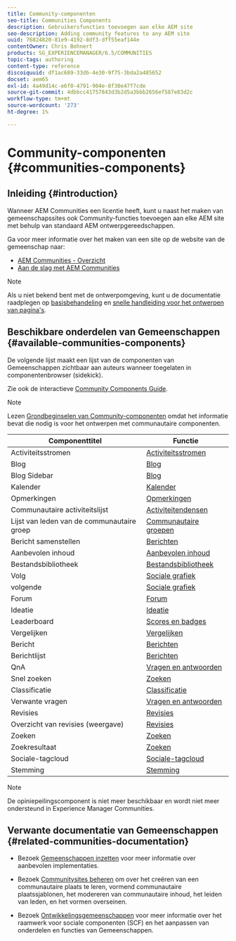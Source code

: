 ```yaml
---
title: Community-componenten
seo-title: Communities Components
description: Gebruikersfuncties toevoegen aan elke AEM site
seo-description: Adding community features to any AEM site
uuid: 76824820-81e9-4192-8df3-dff55eaf144e
contentOwner: Chris Bohnert
products: SG_EXPERIENCEMANAGER/6.5/COMMUNITIES
topic-tags: authoring
content-type: reference
discoiquuid: df1ac689-33db-4e30-9f75-3bda2a485652
docset: aem65
exl-id: 4a49d14c-e6f0-4791-904e-8f30e47f7cde
source-git-commit: 4dbbcc41757843d3b2d5a3bbb2656ef587e83d2c
workflow-type: tm+mt
source-wordcount: '273'
ht-degree: 1%

---
```


# Community-componenten {#communities-components}

## Inleiding {#introduction}

Wanneer AEM Communities een licentie heeft, kunt u naast het maken van gemeenschapssites ook Community-functies toevoegen aan elke AEM site met behulp van standaard AEM ontwerpgereedschappen.

Ga voor meer informatie over het maken van een site op de website van de gemeenschap naar:

* [AEM Communities - Overzicht](/help/communities/overview.md)
* [Aan de slag met AEM Communities](/help/communities/getting-started.md)

>[!NOTE]
>
>Als u niet bekend bent met de ontwerpomgeving, kunt u de documentatie raadplegen op [basisbehandeling](/help/sites-authoring/basic-handling.md) en [snelle handleiding voor het ontwerpen van pagina&#39;s](/help/sites-authoring/qg-page-authoring.md).

## Beschikbare onderdelen van Gemeenschappen {#available-communities-components}

De volgende lijst maakt een lijst van de componenten van Gemeenschappen zichtbaar aan auteurs wanneer toegelaten in componentenbrowser (sidekick).

Zie ook de interactieve [Community Components Guide](/help/communities/components-guide.md).

>[!NOTE]
>
>Lezen [Grondbeginselen van Community-componenten](/help/communities/basics.md) omdat het informatie bevat die nodig is voor het ontwerpen met communautaire componenten.

| **Componenttitel** | **Functie** |
|---|---|
| Activiteitsstromen | [Activiteitsstromen](/help/communities/activities.md) |
| Blog | [Blog](/help/communities/blog-feature.md) |
| Blog Sidebar | [Blog](/help/communities/blog-feature.md) |
| Kalender | [Kalender](/help/communities/calendar.md) |
| Opmerkingen | [Opmerkingen](/help/communities/comments.md) |
| Communautaire activiteitslijst | [Activiteitendensen](/help/communities/trends.md) |
| Lijst van leden van de communautaire groep | [Communautaire groepen](/help/communities/creating-groups.md) |
| Bericht samenstellen | [Berichten](/help/communities/configure-messaging.md) |
| Aanbevolen inhoud | [Aanbevolen inhoud](/help/communities/featured.md) |
| Bestandsbibliotheek | [Bestandsbibliotheek](/help/communities/file-library.md) |
| Volg | [Sociale grafiek](/help/communities/socialgraph.md) |
| volgende | [Sociale grafiek](/help/communities/socialgraph.md) |
| Forum | [Forum](/help/communities/forum.md) |
| Ideatie | [Ideatie](/help/communities/ideation-feature.md) |
| Leaderboard | [Scores en badges](/help/communities/enabling-leaderboard.md) |
| Vergelijken | [Vergelijken](/help/communities/liking.md) |
| Bericht | [Berichten](/help/communities/configure-messaging.md) |
| Berichtlijst | [Berichten](/help/communities/configure-messaging.md) |
| QnA | [Vragen en antwoorden](/help/communities/working-with-qna.md) |
| Snel zoeken | [Zoeken](/help/communities/search.md) |
| Classificatie | [Classificatie](/help/communities/rating.md) |
| Verwante vragen | [Vragen en antwoorden](/help/communities/working-with-qna.md) |
| Revisies | [Revisies](/help/communities/reviews.md) |
| Overzicht van revisies (weergave) | [Revisies](/help/communities/reviews.md) |
| Zoeken | [Zoeken](/help/communities/search.md) |
| Zoekresultaat | [Zoeken](/help/communities/search.md) |
| Sociale-tagcloud | [Sociale-tagcloud](/help/communities/tagcloud.md) |
| Stemming | [Stemming](/help/communities/voting.md) |

>[!NOTE]
>
>De opiniepeilingscomponent is niet meer beschikbaar en wordt niet meer ondersteund in Experience Manager Communities.

## Verwante documentatie van Gemeenschappen {#related-communities-documentation}

* Bezoek [Gemeenschappen inzetten](/help/communities/deploy-communities.md) voor meer informatie over aanbevolen implementaties.

* Bezoek [Communitysites beheren](/help/communities/administer-landing.md) om over het creëren van een communautaire plaats te leren, vormend communautaire plaatssjablonen, het modereren van communautaire inhoud, het leiden van leden, en het vormen overseinen.

* Bezoek [Ontwikkelingsgemeenschappen](/help/communities/communities.md) voor meer informatie over het raamwerk voor sociale componenten (SCF) en het aanpassen van onderdelen en functies van Gemeenschappen.
